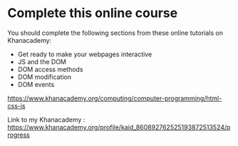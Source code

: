 # Complete this online course

You should complete the following sections from these online tutorials on Khanacademy:

- Get ready to make your webpages interactive
- JS and the DOM
- DOM access methods
- DOM modification
- DOM events

https://www.khanacademy.org/computing/computer-programming/html-css-js

Link to my Khanacademy : https://www.khanacademy.org/profile/kaid_860892762525193872513524/progress
